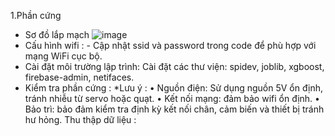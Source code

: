 1.Phần cứng
  - Sơ đồ lắp mạch 
  ![image](https://github.com/user-attachments/assets/8a2ae072-0843-43e0-b7d2-65ec83f7e347)
  - Cấu hình wifi : -	Cập nhật ssid và password trong code để phù hợp với mạng WiFi cục bộ.
  - Cài đặt môi trường lập trình: Cài đặt các thư viện: spidev, joblib, xgboost, firebase-admin, netifaces.
  - Kiểm tra phần cứng :
    *Lưu ý :  •	Nguồn điện: Sử dụng nguồn 5V ổn định, tránh nhiễu từ servo hoặc quạt.
              •	Kết nối mạng: đảm bảo wifi ổn định.
              •	Bảo trì: bảo đảm kiểm tra định kỳ kết nối chân, cảm biến và thiết bị tránh hư hỏng.
Thu thập dữ liệu :
    
